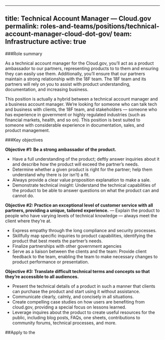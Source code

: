 
---
title: Technical Account Manager — Cloud.gov 
permalink: roles-and-teams/positions/technical-account-manager-cloud-dot-gov/
team: Infrastructure
active: true
---

###Role summary

As a technical account manager for the Cloud.gov, you’ll act as a product ambassador to our partners, representing products to to them and ensuring they can easily use them. Additionally, you’ll ensure that our partners maintain a strong relationship with the 18F team. The 18F team and its partners will rely on you to assist with product understanding, documentation, and increasing business. 

This position is actually a hybrid between a technical account manager and a business account manager. We’re looking for someone who can talk tech and business with clients, the 18F team, and stakeholders — someone who has experience in government or highly regulated industries (such as financial markets, health, and so on). This position is best suited to someone with considerable experience in documentation, sales, and product management.


###Key objectives

**Objective \#1: Be a strong ambassador of the product.**
- Have a full understanding of the product; deftly answer inquiries about it and describe how the product will exceed the partner’s  needs.
- Determine whether a given product is right for the partner; help them understand why there is (or isn’t) a fit. 
- Always provide a clear value proposition explanation to make a sale. 
- Demonstrate technical insight: Understand the technical capabilities of the product to be able to answer questions on what the product can and cannot do. 



**Objective \#2: Practice an exceptional level of customer service with all partners, providing a unique, tailored experience.**
— Explain the product to people who have varying levels of technical knowledge — always meet the client where they’re at. 
- Express empathy through the long compliance and security processes.  
- Skillfully map specific inquiries to product capabilities, identifying the product that best meets the partner’s needs.
- Finalize partnerships with other government agencies
- Serve as a liaison between the clients and the team: Provide client feedback to the team, enabling the team to make necessary changes to product performance or presentation.



**Objective \#3: Translate difficult technical terms and concepts so that they’re accessible to all audiences.**
- Present the technical details of a product in such a manner that clients can purchase the product and start using it without assistance. 
- Communicate clearly, calmly, and concisely in all situations. 
- Create compelling case studies on how users are benefiting from cloud.gov, providing a special focus on lessons learned. 
- Leverage inquires about the product to create useful resources for the public, including blog posts, FAQs, one sheets, contributions to community forums, technical processes, and more.



##Apply to the
